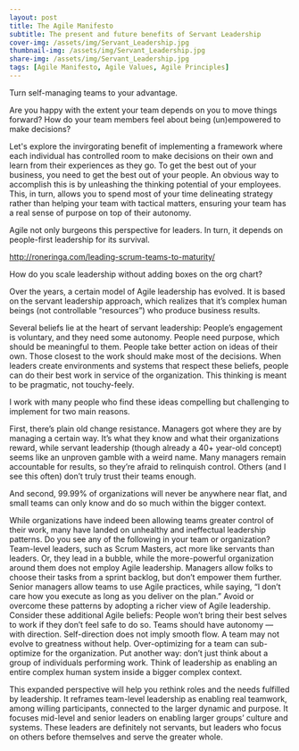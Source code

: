 ```yaml
---
layout: post
title: The Agile Manifesto
subtitle: The present and future benefits of Servant Leadership
cover-img: /assets/img/Servant_Leadership.jpg
thumbnail-img: /assets/img/Servant_Leadership.jpg
share-img: /assets/img/Servant_Leadership.jpg
tags: [Agile Manifesto, Agile Values, Agile Principles]
---
```


Turn self-managing teams to your advantage. 

Are you happy with the extent your team depends on you to move things forward? How do your team members feel about being (un)empowered to make decisions? 

Let's explore the invirgorating benefit of implementing a framework where each individual has controlled room to make decisions on their own and learn from their experiences as they go. To get the best out of your business, you need to get the best out of your people. An obvious way to accomplish this is by unleashing the thinking potential of your employees. This, in turn, allows you to spend most of your time delineating strategy rather than helping your team with tactical matters, ensuring your team has a real sense of purpose on top of their autonomy. 

Agile not only burgeons this perspective for leaders. In turn, it depends on people-first leadership for its survival. 



http://roneringa.com/leading-scrum-teams-to-maturity/


How do you scale leadership without adding boxes on the org chart?

Over the years, a certain model of Agile leadership has evolved. It is based on the servant leadership approach, which realizes that it’s complex human beings (not controllable “resources”) who produce business results.

Several beliefs lie at the heart of servant leadership:
People’s engagement is voluntary, and they need some autonomy.
People need purpose, which should be meaningful to them.
People take better action on ideas of their own.
Those closest to the work should make most of the decisions.
When leaders create environments and systems that respect these beliefs, people can do their best work in service of the organization. This thinking is meant to be pragmatic, not touchy-feely.

I work with many people who find these ideas compelling but challenging to implement for two main reasons.

First, there’s plain old change resistance. Managers got where they are by managing a certain way. It’s what they know and what their organizations reward, while servant leadership (though already a 40+ year-old concept) seems like an unproven gamble with a weird name. Many managers remain accountable for results, so they’re afraid to relinquish control. Others (and I see this often) don’t truly trust their teams enough.

And second, 99.99% of organizations will never be anywhere near flat, and small teams can only know and do so much within the bigger context.

While organizations have indeed been allowing teams greater control of their work, many have landed on unhealthy and ineffectual leadership patterns. Do you see any of the following in your team or organization?
Team-level leaders, such as Scrum Masters, act more like servants than leaders. Or, they lead in a bubble, while the more-powerful organization around them does not employ Agile leadership.
Managers allow folks to choose their tasks from a sprint backlog, but don’t empower them further.
Senior managers allow teams to use Agile practices, while saying, “I don’t care how you execute as long as you deliver on the plan.”
Avoid or overcome these patterns by adopting a richer view of Agile leadership. Consider these additional Agile beliefs:
People won’t bring their best selves to work if they don’t feel safe to do so.
Teams should have autonomy — with direction.
Self-direction does not imply smooth flow.
A team may not evolve to greatness without help.
Over-optimizing for a team can sub-optimize for the organization.
Put another way: don’t just think about a group of individuals performing work. Think of leadership as enabling an entire complex human system inside a bigger complex context.

This expanded perspective will help you rethink roles and the needs fulfilled by leadership. It reframes team-level leadership as enabling real teamwork, among willing participants, connected to the larger dynamic and purpose. It focuses mid-level and senior leaders on enabling larger groups’ culture and systems. These leaders are definitely not servants, but leaders who focus on others before themselves and serve the greater whole.


